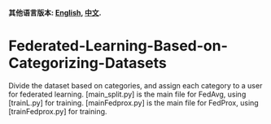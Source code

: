 **其他语言版本: [English](README_eg.md), [中文](README.md).**

# Federated-Learning-Based-on-Categorizing-Datasets
 Divide the dataset based on categories, and assign each category to a user for federated learning.
[main_split.py] is the main file for FedAvg, using [trainL.py] for training.
[mainFedprox.py] is the main file for FedProx, using [trainFedprox.py] for training.

